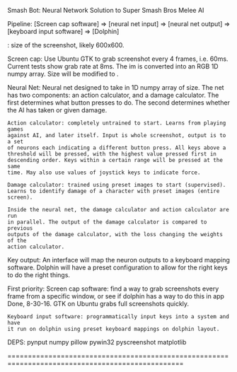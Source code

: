 Smash Bot: Neural Network Solution to Super Smash Bros Melee AI

Pipeline: 
    [Screen cap software] => 
    [neural net input] =>
    [neural net output] => 
    [keyboard input software] =>
    [Dolphin]

<screenshot> : size of the screenshot, likely 600x600.

Screen cap:
    Use Ubuntu GTK to grab screenshot every 4 frames, i.e. 60ms. Current tests
    show grab rate at 8ms. The im is converted into an RGB 1D numpy array. Size
    will be modified to <screenshot>.

Neural Net:
    Neural net designed to take in 1D numpy array of <screenshot> size. The net
    has two components: an action calculator, and a damage calculator. The first
    determines what button presses to do. The second determines whether the AI
    has taken or given damage. 

    Action calculator: completely untrained to start. Learns from playing games
    against AI, and later itself. Input is whole screenshot, output is to a set
    of neurons each indicating a different button press. All keys above a
    threshold will be pressed, with the highest value pressed first in
    descending order. Keys within a certain range will be pressed at the same 
    time. May also use values of joystick keys to indicate force.

    Damage calculator: trained using preset images to start (supervised).
    Learns to identify damage of a character with preset images (entire screen).

    Inside the neural net, the damage calculator and action calculator are run
    in parallel. The output of the damage calculator is compared to previous
    outputs of the damage calculator, with the loss changing the weights of the
    action calculator.

Key output:
    An interface will map the neuron outputs to a keyboard mapping software. 
    Dolphin will have a preset configuration to allow for the right keys to do 
    the right things.

First priority:
    Screen cap software: find a way to grab screenshots every frame from a 
    specific window, or see if dolphin has a way to do this in app
        Done, 8-30-16. GTK on Ubuntu grabs full screenshots quickly.
    
    Keyboard input software: programmatically input keys into a system and have
    it run on dolphin using preset keyboard mappings on dolphin layout.


DEPS:
    pynput
    numpy
    pillow
    pywin32
    pyscreenshot
    matplotlib

=================================================================================================

